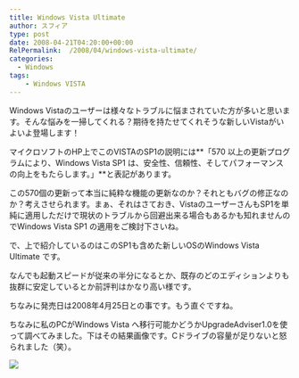 ```yaml
---
title: Windows Vista Ultimate
author: スフィア
type: post
date: 2008-04-21T04:20:00+00:00
RelPermalink:  /2008/04/windows-vista-ultimate/
categories:
  - Windows
tags:
    - Windows VISTA
---
```

Windows Vistaのユーザーは様々なトラブルに悩まされていた方が多いと思います。そんな悩みを一掃してくれる？期待を持たせてくれそうな新しいVistaがいよいよ登場します！

マイクロソフトのHP上でこのVISTAのSP1の説明には**「570 以上の更新プログラムにより、Windows Vista SP1 は、安全性、信頼性、そしてパフォーマンスの向上をもたらします。」**と表記があります。

この570個の更新って本当に純粋な機能の更新なのか？それともバグの修正なのか？考えさせられます。まぁ、それはさておき、VistaのユーザーさんもSP1を単純に適用しただけで現状のトラブルから回避出来る場合もあるかも知れませんのでWindows Vista SP1 の適用をご検討下さいね。

で、上で紹介しているのはこのSP1も含めた新しいOSのWindows Vista Ultimate です。

なんでも起動スピードが従来の半分になるとか、既存のどのエディションよりも抜群に安定しているとか前評判はかなり高い様です。

ちなみに発売日は2008年4月25日との事です。もう直ぐですね。

ちなみに私のPCがWindows Vista へ移行可能かどうかUpgradeAdviser1.0を使って調べてみました。下はその結果画像です。Cドライブの容量が足りないと怒られました（笑）。
  
![](http://4.bp.blogspot.com/__gwsv5Z4fAg/SAwVwlFfxOI/AAAAAAAAAQE/ZCUgFUy49Vg/s320/Windows+Vista+UpgradeAdviser1.0.JPG)